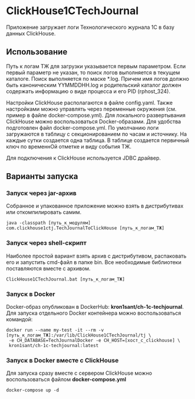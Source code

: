 ClickHouse1CTechJournal
=======================
Приложение загружает логи Технологического журнала 1С в базу данных ClickHouse.

## Использование

Путь к логам ТЖ для загрузки указывается первым параметром. Если первый параметр не указан, 
то поиск логов выполняется в текущем каталоге.
Поиск выполняется по маске *.log. Причем имя логов должно быть каноническим YYMMDDHH.log 
и родительский каталог должен содержать информацию о виде процесса и его PID (rphost_324).

Настройки ClickHouse располагаются в файле config.yaml. Также настройками можно управлять через переменные окружения
(см. пример в файле docker-compose.yml). Для локального развертывания ClickHouse можно воспользоваться
Docker-образами. Для удобства подготовлен файл docker-compose.yml.
По умолчанию логи загружаются в таблицу с секционированием по часам и источнику. На каждые сутки создается одна таблица.
В таблице создается первичный ключ по временнОй отметке и виду события ТЖ.

Для подключения к ClickHouse используется JDBC драйвер.

## Варианты запуска
### Запуск через jar-архив
Собранное и упакованное приложение можно взять в дистрибутивах или откомпилировать самим.
```shell
java -classpath [путь_к_модулям] com.clickhouse1ctj.TechJournalToClickHouse [путь_к_логам_ТЖ]
```

### Запуск через shell-скрипт
Наиболее простой вариант взять архив с дистрибутивом, распаковать его и запустить cmd-файл в папке bin.
Все необходимые библиотеки поставляются вместе с архивом.
```shell
ClickHouse1CTechJournal.bat [путь_к_логам_ТЖ]
```

### Запуск в Docker
Docker-образ опубликован в DockerHub: **kron1sant/ch-1c-techjournal**.
Для запуска отдельного Docker контейнера можно воспользоваться командой:
```shell
docker run --name my-test -it --rm -v [путь_к_логам_ТЖ]:/var/lib/ClickHouse1CTechJournal/tj \
 -e CH_DATABASE=TechJournalDocker -e CH_HOST=[хост_с_clickhouse] \
 kron1sant/ch-1c-techjournal:latest
```

### Запуск в Docker вместе с ClickHouse
Для запуска сразу вместе с сервером ClickHouse можно воспользоваться файлом **docker-compose.yml**
```shell
docker-compose up -d
```

